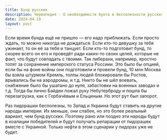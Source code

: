 ```yaml
---
title: Бунд русских
description: Червепедия - О необходимости бунта и бесполезности русских в этом деле.
date: 2024-04-19
layout: post
---
```


<p>Если время бунда ещё не пришло — его надо приближать. Если просто ждать, то можно никогда не дождаться. Если кто-то девушку за тебя ужинает, то он её за тебя и танцует. Если кто-то подготовит бунд, то скорее всего он его и проведёт ради каких-то своих целей, которые не факт, что будут совпадать с твоими. Так либерахи, например, яростно топят за сохранение имперского статуса Россиии. Это было бы опцией, если бы на фоне войны они подготовили и провели бунд, 10 млн Москва бы взяла штурмом Кремль, толпы людей блокировали бы Ростов, врывались бы на аэродромы, и т.д. Никто бы не шёл воевать, снабжение было бы ушатано до нуля, забастовки на военных заводах и т.д. Тогда бы лично Байден пожал руку Небутерброду и пошла бы перезагрузка, как с Горбачёвым и Ельциным. Но этот рут был запорот.</p>

<p>Раз пидорашки бесполезны, то Запад и Украина будут ставить на другие народы империи. Их меньше, они слабее, но это более реальный вариант, чем бунд русских. Поэтому рано или поздно эти народы будут в коалиции победителей и будут получать репарации от пидорашек вместе с Украиной. Только нефти в этом сценарии у пидорах уже не будет.</p>